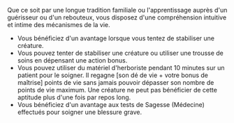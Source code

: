 ﻿---
id: general_feats_fr.md#mains-de-guérisseur
name: Mains de guérisseur
---

Que ce soit par une longue tradition familiale ou l'apprentissage auprès d'un guérisseur ou d'un rebouteux, vous disposez d'une compréhension intuitive et intime des mécanismes de la vie.

* Vous bénéficiez d'un avantage lorsque vous tentez de stabiliser une créature.
* Vous pouvez tenter de stabiliser une créature ou utiliser une trousse de soins en dépensant une action bonus.
* Vous pouvez utiliser du matériel d'herboriste pendant 10 minutes sur un patient pour le soigner. Il regagne [son dé de vie + votre bonus de maîtrise] points de vie sans jamais pouvoir dépasser son nombre de points de vie maximum. Une créature ne peut pas bénéficier de cette aptitude plus d'une fois par repos long.
* Vous bénéficiez d'un avantage aux tests de Sagesse (Médecine) effectués pour soigner une blessure grave.

